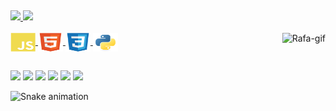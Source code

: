 ##
<div>
  <a href="https://beacons.ai/icaiohenrique">
  <img height="180em" src="https://github-readme-stats.vercel.app/api?username=icaiohenrique&show_icons=true&theme=gotham&include_all_commits=true&count_private=true"/>
  <img height="180em" src="https://github-readme-stats.vercel.app/api/top-langs/?username=icaiohenrique&layout=compact&langs_count=16&theme=gotham"/>
</div>
  
  <div style="display: inline_block"><br>
  <img align="center" alt="Rafa-Js" height="30" width="40" src="https://raw.githubusercontent.com/devicons/devicon/master/icons/javascript/javascript-plain.svg">
  <img align="center" alt="Rafa-HTML" height="30" width="40" src="https://raw.githubusercontent.com/devicons/devicon/master/icons/html5/html5-original.svg">
  <img align="center" alt="Rafa-CSS" height="30" width="40" src="https://raw.githubusercontent.com/devicons/devicon/master/icons/css3/css3-original.svg">
  <img align="center" alt="Rafa-Python" height="30" width="40" src="https://raw.githubusercontent.com/devicons/devicon/master/icons/python/python-original.svg">
  <img align="right" alt="Rafa-gif" src="https://www.iloveimg.com/pt/download/yj7rvnA2zgfyzcl1gwxrpwkdrjzvhzl4smqd8sy2dwcy4hyf6w7md7fyAdjy0k3g8yn1lsbjsjw8b7bxvs44z83bhvtkdp55h2sgc7vw2jwx3023nmhb0b3Ag9bncj774y761yv267pxynl8tql4mnvcckmfq06jxmb7q87y4ckgxyqh9myq/5">
</div>
  
  ##
  
  <div>
    <a href="https://www.youtube.com/CaiioUzumaki" target="_blank"><img src="https://img.shields.io/badge/YouTube-FF0000?style=for-the-badge&logo=youtube&logoColor=white" target="_blank"></a>
    <a href="https://instagram.com/icaiio" target="_blank"><img src="https://img.shields.io/badge/-Instagram-%23E4405F?style=for-the-badge&logo=instagram&logoColor=white" target="_blank"></a>
    <a href="https://www.twitch.tv/icaiiio" target="_blank"><img src="https://img.shields.io/badge/Twitch-9146FF?style=for-the-badge&logo=twitch&logoColor=white" target="_blank"></a>
    <a href="https://discord.gg/Caiio#9201" target="_blank"><img src="https://img.shields.io/badge/Discord-7289DA?style=for-the-badge&logo=discord&logoColor=white" target="_blank"></a> 
    <a href = "mailto:caiouzumaki55@gmail.com"><img src="https://img.shields.io/badge/Gmail-D14836?style=for-the-badge&logo=gmail&logoColor=white" target="_blank"></a>
    <a href="https://www.linkedin.com/in/caiohenrique55/" target="_blank"><img src="https://img.shields.io/badge/-LinkedIn-%230077B5?style=for-the-badge&logo=linkedin&logoColor=white" target="_blank"></a>   
</div>
  
  ![Snake animation](https://github.com/icaiohenrique/icaiohenrique/blob/output/github-contribution-grid-snake.svg)
  
  
